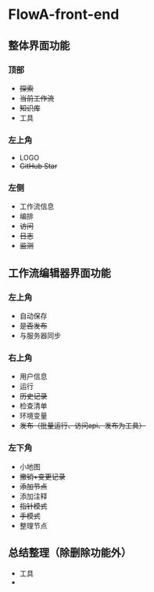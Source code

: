 # FlowA-front-end

## 整体界面功能

### 顶部
* ~~探索~~
* ~~当前工作流~~
* ~~知识库~~
* 工具

### 左上角
* LOGO
* ~~GitHub Star~~

### 左侧
* 工作流信息
* 编排
* ~~访问~~
* ~~日志~~
* ~~监测~~

## 工作流编辑器界面功能
### 左上角
* 自动保存
* ~~是否发布~~
* 与服务器同步

### 右上角
* 用户信息
* 运行
* ~~历史记录~~
* 检查清单
* 环境变量
* ~~发布（批量运行、访问api、发布为工具）~~

### 左下角
* 小地图
* ~~撤销+变更记录~~
* ~~添加节点~~
* 添加注释
* ~~指针模式~~
* ~~手模式~~
* 整理节点

## 总结整理（除删除功能外）
* 工具
* 